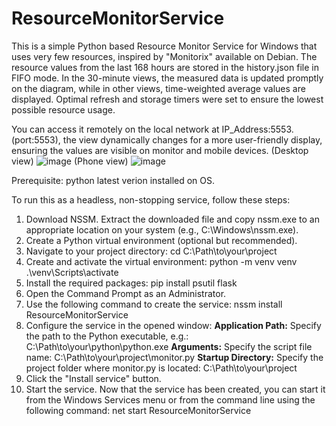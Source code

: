 # ResourceMonitorService
This is a simple Python based Resource Monitor Service for Windows that uses very few resources, inspired by "Monitorix" available on Debian.
The resource values from the last 168 hours are stored in the history.json file in FIFO mode. 
In the 30-minute views, the measured data is updated promptly on the diagram, while in other views, time-weighted average values are displayed.
Optimal refresh and storage timers were set to ensure the lowest possible resource usage.

You can access it remotely on the local network at IP_Address:5553. (port:5553), the view dynamically changes for a more user-friendly display, ensuring the values are visible on monitor and mobile devices.
(Desktop view)
![image](https://github.com/user-attachments/assets/29a753bc-4067-47f7-902d-aaa7e43b1cc6) 
(Phone view)
![image](https://github.com/user-attachments/assets/dd9b6389-37c3-4f0f-835a-6d01a760751e)


Prerequisite: python latest verion installed on OS.

To run this as a headless, non-stopping service, follow these steps:
1. Download NSSM. Extract the downloaded file and copy nssm.exe to an appropriate location on your system (e.g., C:\Windows\nssm.exe).
2. Create a Python virtual environment (optional but recommended).
3. Navigate to your project directory: cd C:\Path\to\your\project
4. Create and activate the virtual environment:
   python -m venv venv
   .\venv\Scripts\activate
5. Install the required packages: pip install psutil flask
6. Open the Command Prompt as an Administrator.
7. Use the following command to create the service: nssm install ResourceMonitorService
8. Configure the service in the opened window:
   **Application Path:** Specify the path to the Python executable, e.g.: C:\Path\to\your\python\python.exe
   **Arguments:** Specify the script file name: C:\Path\to\your\project\monitor.py
   **Startup Directory:** Specify the project folder where monitor.py is located: C:\Path\to\your\project
10. Click the "Install service" button.
11. Start the service. Now that the service has been created, you can start it from the Windows Services menu or from the command line using the following command: net start ResourceMonitorService

